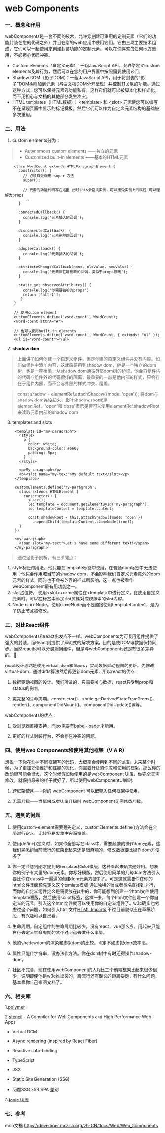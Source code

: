 # web Components

### 一、概念和作用

webComponents是一套不同的技术，允许您创建可重用的定制元素（它们的功能封装在您的代码之外）并且在您的web应用中使用它们。它由三项主要技术组成，它们可以一起使用来创建封装功能的定制元素，可以在你喜欢的任何地方重用，不必担心代码冲突。

*   Custom elements（自定义元素）：一组JavaScript API，允许您定义custom elements及其行为，然后可以在您的用户界面中按照需要使用它们。
*   Shadow DOM（影子DOM）：一组JavaScript API，用于将封装的“影子”DOM树附加到元素（与主文档DOM分开呈现）并控制其关联的功能。通过这种方式，您可以保持元素的功能私有，这样它们就可以被脚本化和样式化，而不用担心与文档的其他部分发生冲突。
*   HTML templates（HTML模板）： &lt;template> 和 &lt;slot> 元素使您可以编写不在呈现页面中显示的标记模板。然后它们可以作为自定义元素结构的基础被多次重用。   

### 二、用法

1. custom elements分为：

>* Autonomous custom elements ——独立的元素
>* Customized built-in elements ——基本的HTML元素

        class WordCount extends HTMLParagraphElement {
          constructor() {
            // 必须首先调用 super 方法
            super();

            // 元素的功能代码写在这里 此时this会指向实例，可以接受实例上的属性 可以理解为props
            ...
          }

          connectedCallback() {
            console.log('元素插入的回调');
          }

          disconnectedCallback() {
            console.log('元素删除的回调');
          }

          adoptedCallback() {
            console.log('元素插入的回调');
          }

          attributeChangedCallback(name, oldValue, newValue) {
            console.log('元素属性增删改的回调，类似于props修改');
          }

          static get observedAttributes() {
            console.log('你需要监听的props')
            return ['attr1'];
           }
        }

        // 使用cutom element
        customElements.define('word-count', WordCount);
        <word-count attrA="A">

        // 也可以使用built-in elements
        customElements.define('word-count', WordCount, { extends: "ul" });
        <ul is="word-count"></ul>

2. **shadow dom**

> 上面讲了如何创建一个自定义组件，但是创建的自定义组件并没有内容。如何向组件中添加内容，这就需要用到shadow dom，他是一个独立的dom树，也是一座桥梁，从shadow dom通往外部dom树的桥梁。他会将组件内的代码与组件外的代码很好的隔离，最重要的一点是他内部的样式，只会存在于组件内部，而不会与外部的样式冲突、覆盖。 
 
>  const shadow = elementRef.attachShadow({mode: 'open'}); 将dom与shadow dom连接起来，此时shadow root就是elementRef。'open'和'close'表示是否可以使用elementRef.shadowRoot来读取元素内部的shadow dom

3. templates and slots

        <template id="my-paragraph">
          <style>
            p {
              color: white;
              background-color: #666;
              padding: 5px;
            }
          </style>

          <p>My paragraph</p>
          <p><slot name="my-text">My default text</slot></p>
        </template>

        customElements.define('my-paragraph',
          class extends HTMLElement {
            constructor() {
              super();
              let template = document.getElementById('my-paragraph');
              let templateContent = template.content;

              const shadowRoot = this.attachShadow({mode: 'open'})
                .appendChild(templateContent.cloneNode(true));
          }
        })

        <my-paragraph>
          <span slot="my-text">Let's have some different text!</span>
        </my-paragraph>

> 通过这例子剖析，有三关键点：
1. style标签的用法。他只能在template标签中使用，在普通dom标签中无法使用；他只会作用域当前的shadow dom，不会影响我们自定义元素意外的dom元素的样式，同时也不会被外界的样式所影响，这一点也被看作webComponent最有用功能之一。
2. slot占位符。 使用&lt;slot>+name属性在&lt;templat>中进行定义，在使用自定义元素时，可以在标签中添加slot属性对应模版中的slot内容。
3. Node.cloneNode。使用cloneNode而不是直接使用templateContent，是为了防止节点被修改。

### 三、对比React组件

webComponents和react出发点不一样。webComponents为可复用组件提供了强大的封装，而React则提供了声明式的解决方案，目的是使DOM与数据保持同步。当然react也可以分装服用组件，但是与webComponents还是有很多差异的。

react设计思路是使用virtual-dom和fibers，实现数据驱动视图的更新。先修改virtual-dom，通过diffs算法然后再更新dom元素，所以react的优点:

1. 数据驱动视图的设计。我们所做的，只需要关心数据，react只受到prop和status的影响。

2. 更完整的生命周期。constructor()、static getDerivedStateFromProps()、render()、componentDidMount()、componentDidUpdate()等等。

webComponents的优点：

1. 受浏览器直接支持，而jsx需要有babel-loader才能用。

2. 更好的样式封装行为，不会存在冲突的问题。

### 四、使用web Components和使用其他框架（V A R）

想象一下你在维护不同框架写的代码，大概率会使用到不同的ui库。未来某个时候，为了更加方便维护和性能的优化，你需要升级的你库和使用的框架，那么你的改动很可能会很大。这个时候假如你使用的是webComponent UI库，你完全无需修改，就保持原来的样子就好了。所以使用webComponentUI库时:

1. 跨框架使用——你的 webComponent 可以嵌套入任何框架中使用。

2. 无需升级——当框架或者UI库升级时 webComponent无需修改升级。


### 五、遇到的问题

1. 使用custom-element需要预先定义，customElements.define()方法会在全局进行定义，比较容易发生冲突而覆盖。

2. 使用define()定义时，如果你全部写在class中，需要频繁的操作dom元素，这我们熟悉的当前流行的框架比起来还是很麻烦的，修改数据要比操作dom方便多了

3. 你一定会想到刚才提到的template和slot模版。这种看起来确实是好用。想象你的例子有大量的dom元素，你写好模版，然后使用简单的几句dom方法引入要比你在class中一遍遍的创建dom元素方便多了。可是这就需要你在你的html文件里面预先定义这个temlate模版 通过独特的id或者类名查找到才行，而你的自定义组件定义是需要放在js中的，你可能想到创建一个html文件使用template模版，然后使用script标签，这样一来，每个html文件创建一个你自定义的元素，引入这个html文件就可以使用你的自定义组件了。w3c确实也考虑过这个问题，如何引入html文件[HTML Imports](https://w3c.github.io/webcomponents/spec/imports/),不过目前貌似还在草稿阶段，有兴趣可以自己看。

4. 生命周期。自定组件的生命周期比较少，没有react，vue那么多。用起来只能自行去定义生命周期的某个时间点去做什么事情。

5. 他的shadowdom的渲染和虚拟dom的比较。肯定不如虚拟dom效率高。

6. 属性只能传字符串，没办法传方法。你在dom树中有时还得操作shadow-dom。

7. 社区不完善，现在使用webComponent的人相比三个前端框架比起来很少很少，说明即便他是w3c推出来的，离流行还有很长的距离要走，有什么问题，基本靠你自己查阅文档了。


### 六、相关库

1.[polymer](https://github.com/Polymer/polymer)

2.[stencil](https://github.com/ionic-team/stencil) - A Compiler for Web Components and High Performance Web Apps
* Virtual DOM
* Async rendering (inspired by React Fiber)
* Reactive data-binding
* TypeScript
* JSX
* Static Site Generation (SSG)


* 问题SSG SSR SPA 差别

3.[Ionic UI库](https://ionicframework.com/getting-started)

### 七、参考

mdn文档 <https://developer.mozilla.org/zh-CN/docs/Web/Web_Components>
